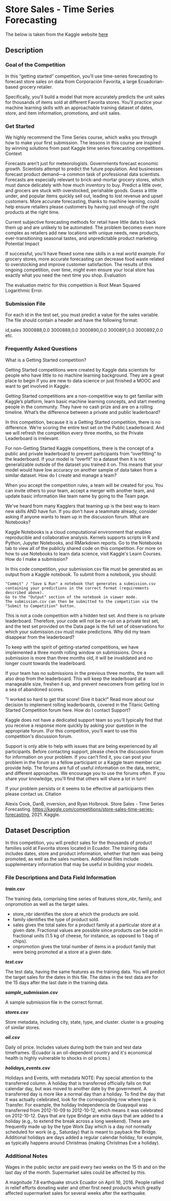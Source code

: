 # Store Sales - Time Series Forecasting

The below is taken from the Kaggle website [here](https://www.kaggle.com/competitions/store-sales-time-series-forecasting/overview)

## Description

### Goal of the Competition

In this “getting started” competition, you’ll use time-series forecasting to forecast store sales on data from Corporación Favorita, a large Ecuadorian-based grocery retailer.

Specifically, you'll build a model that more accurately predicts the unit sales for thousands of items sold at different Favorita stores. You'll practice your machine learning skills with an approachable training dataset of dates, store, and item information, promotions, and unit sales.

### Get Started

We highly recommend the Time Series course, which walks you through how to make your first submission. The lessons in this course are inspired by winning solutions from past Kaggle time series forecasting competitions.
Context

Forecasts aren’t just for meteorologists. Governments forecast economic growth. Scientists attempt to predict the future population. And businesses forecast product demand—a common task of professional data scientists. Forecasts are especially relevant to brick-and-mortar grocery stores, which must dance delicately with how much inventory to buy. Predict a little over, and grocers are stuck with overstocked, perishable goods. Guess a little under, and popular items quickly sell out, leading to lost revenue and upset customers. More accurate forecasting, thanks to machine learning, could help ensure retailers please customers by having just enough of the right products at the right time.

Current subjective forecasting methods for retail have little data to back them up and are unlikely to be automated. The problem becomes even more complex as retailers add new locations with unique needs, new products, ever-transitioning seasonal tastes, and unpredictable product marketing.
Potential Impact

If successful, you'll have flexed some new skills in a real world example. For grocery stores, more accurate forecasting can decrease food waste related to overstocking and improve customer satisfaction. The results of this ongoing competition, over time, might even ensure your local store has exactly what you need the next time you shop.
Evaluation

The evaluation metric for this competition is Root Mean Squared Logarithmic Error.

### Submission File

For each id in the test set, you must predict a value for the sales variable. The file should contain a header and have the following format:

id,sales
3000888,0.0
3000889,0.0
3000890,0.0
3000891,0.0
3000892,0.0
etc.

### Frequently Asked Questions

What is a Getting Started competition?

Getting Started competitions were created by Kaggle data scientists for people who have little to no machine learning background. They are a great place to begin if you are new to data science or just finished a MOOC and want to get involved in Kaggle.

Getting Started competitions are a non-competitive way to get familiar with Kaggle’s platform, learn basic machine learning concepts, and start meeting people in the community. They have no cash prize and are on a rolling timeline.
What’s the difference between a private and public leaderboard?

In this competition, because it is a Getting Started competition, there is no difference. We're scoring the entire test set on the Public Leaderboard. And we will refresh the competition every three months, so the Private Leaderboard is irrelevant.

For non-Getting Started Kaggle competitions, there is the concept of a public and private leaderboard to prevent participants from “overfitting” to the leaderboard. If your model is “overfit” to a dataset then it is not generalizable outside of the dataset you trained it on. This means that your model would have low accuracy on another sample of data taken from a similar dataset.
How do I create and manage a team?

When you accept the competition rules, a team will be created for you. You can invite others to your team, accept a merger with another team, and update basic information like team name by going to the Team page.

We've heard from many Kagglers that teaming up is the best way to learn new skills AND have fun. If you don't have a teammate already, consider asking if anyone wants to team up in the discussion forum.
What are Notebooks?

Kaggle Notebooks is a cloud computational environment that enables reproducible and collaborative analysis. Kernels supports scripts in R and Python, Jupyter Notebooks, and RMarkdown reports. Go to the Notebooks tab to view all of the publicly shared code on this competition. For more on how to use Notebooks to learn data science, visit Kaggle's Learn Courses.
How do I make a submission?

In this code competition, your submission.csv file must be generated as an output from a Kaggle notebook. To submit from a notebook, you should:

    "Commit" / "Save & Run" a notebook that generates a submission.csv containing your predictions in the correct format (requirements described above).
    Go to the "Output" section of the notebook in viewer mode.
    The submission.csv can then be submitted to the competition via the "Submit to Competition" button.

This is not a code competition with a hidden test set. And there is no private leaderboard. Therefore, your code will not be re-run on a private test set, and the test set provided on the Data page is the full set of observations for which your submission.csv must make predictions.
Why did my team disappear from the leaderboard?

To keep with the spirit of getting-started competitions, we have implemented a three month rolling window on submissions. Once a submission is more than three months old, it will be invalidated and no longer count towards the leaderboard.

If your team has no submissions in the previous three months, the team will also drop from the leaderboard. This will keep the leaderboard at a manageable size, freshen it up, and prevent newcomers from getting lost in a sea of abandoned scores.

"I worked so hard to get that score! Give it back!" Read more about our decision to implement rolling leaderboards, covered in the Titanic Getting Started Competition forum here.
How do I contact Support?

Kaggle does not have a dedicated support team so you’ll typically find that you receive a response more quickly by asking your question in the appropriate forum. (For this competition, you’ll want to use this competition's discussion forum.

Support is only able to help with issues that are being experienced by all participants. Before contacting support, please check the discussion forum for information on your problem. If you can’t find it, you can post your problem in the forum so a fellow participant or a Kaggle team member can provide help. The forums are full of useful information on the data, metric, and different approaches. We encourage you to use the forums often. If you share your knowledge, you'll find that others will share a lot in turn!

If your problem persists or it seems to be effective all participants then please contact us.
Citation

Alexis Cook, DanB, inversion, and Ryan Holbrook. Store Sales - Time Series Forecasting. https://kaggle.com/competitions/store-sales-time-series-forecasting, 2021. Kaggle.

## Dataset Description

In this competition, you will predict sales for the thousands of product families sold at Favorita stores located in Ecuador. The training data includes dates, store and product information, whether that item was being promoted, as well as the sales numbers. Additional files include supplementary information that may be useful in building your models.

### File Descriptions and Data Field Information

**_train.csv_**

The training data, comprising time series of features store_nbr, family, and onpromotion as well as the target sales.

- store_nbr identifies the store at which the products are sold.
- family identifies the type of product sold.
- sales gives the total sales for a product family at a particular store at a given date. Fractional values are possible since products can be sold in fractional units (1.5 kg of cheese, for instance, as opposed to 1 bag of chips).
- onpromotion gives the total number of items in a product family that were being promoted at a store at a given date.

**_test.csv_**

The test data, having the same features as the training data. You will predict the target sales for the dates in this file.
The dates in the test data are for the 15 days after the last date in the training data.

**_sample_submission.csv_**

A sample submission file in the correct format.

**_stores.csv_**

Store metadata, including city, state, type, and cluster. cluster is a grouping of similar stores.

**_oil.csv_**

Daily oil price. Includes values during both the train and test data timeframes. (Ecuador is an oil-dependent country and it's economical health is highly vulnerable to shocks in oil prices.)

**_holidays_events.csv_**

Holidays and Events, with metadata
NOTE: Pay special attention to the transferred column. A holiday that is transferred officially falls on that calendar day, but was moved to another date by the government. A transferred day is more like a normal day than a holiday. To find the day that it was actually celebrated, look for the corresponding row where type is Transfer. For example, the holiday Independencia de Guayaquil was transferred from 2012-10-09 to 2012-10-12, which means it was celebrated on 2012-10-12. Days that are type Bridge are extra days that are added to a holiday (e.g., to extend the break across a long weekend). These are frequently made up by the type Work Day which is a day not normally scheduled for work (e.g., Saturday) that is meant to payback the Bridge.
Additional holidays are days added a regular calendar holiday, for example, as typically happens around Christmas (making Christmas Eve a holiday).

### Additional Notes

Wages in the public sector are paid every two weeks on the 15 th and on the last day of the month. Supermarket sales could be affected by this.

A magnitude 7.8 earthquake struck Ecuador on April 16, 2016. People rallied in relief efforts donating water and other first need products which greatly affected supermarket sales for several weeks after the earthquake.
